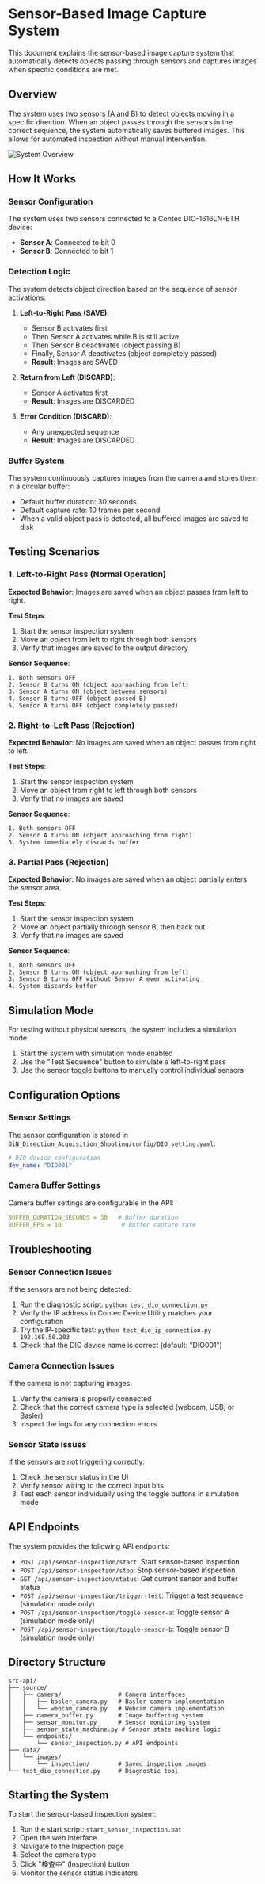 # Sensor-Based Image Capture System

This document explains the sensor-based image capture system that automatically detects objects passing through sensors and captures images when specific conditions are met.

## Overview

The system uses two sensors (A and B) to detect objects moving in a specific direction. When an object passes through the sensors in the correct sequence, the system automatically saves buffered images. This allows for automated inspection without manual intervention.

![System Overview](https://via.placeholder.com/800x400?text=Sensor+Based+Capture+System)

## How It Works

### Sensor Configuration

The system uses two sensors connected to a Contec DIO-1616LN-ETH device:
- **Sensor A**: Connected to bit 0
- **Sensor B**: Connected to bit 1

### Detection Logic

The system detects object direction based on the sequence of sensor activations:

1. **Left-to-Right Pass (SAVE)**: 
   - Sensor B activates first
   - Then Sensor A activates while B is still active
   - Then Sensor B deactivates (object passing B)
   - Finally, Sensor A deactivates (object completely passed)
   - **Result**: Images are SAVED

2. **Return from Left (DISCARD)**:
   - Sensor A activates first
   - **Result**: Images are DISCARDED

3. **Error Condition (DISCARD)**:
   - Any unexpected sequence
   - **Result**: Images are DISCARDED

### Buffer System

The system continuously captures images from the camera and stores them in a circular buffer:
- Default buffer duration: 30 seconds
- Default capture rate: 10 frames per second
- When a valid object pass is detected, all buffered images are saved to disk

## Testing Scenarios

### 1. Left-to-Right Pass (Normal Operation)

**Expected Behavior**: Images are saved when an object passes from left to right.

**Test Steps**:
1. Start the sensor inspection system
2. Move an object from left to right through both sensors
3. Verify that images are saved to the output directory

**Sensor Sequence**:
```
1. Both sensors OFF
2. Sensor B turns ON (object approaching from left)
3. Sensor A turns ON (object between sensors)
4. Sensor B turns OFF (object passed B)
5. Sensor A turns OFF (object completely passed)
```

### 2. Right-to-Left Pass (Rejection)

**Expected Behavior**: No images are saved when an object passes from right to left.

**Test Steps**:
1. Start the sensor inspection system
2. Move an object from right to left through both sensors
3. Verify that no images are saved

**Sensor Sequence**:
```
1. Both sensors OFF
2. Sensor A turns ON (object approaching from right)
3. System immediately discards buffer
```

### 3. Partial Pass (Rejection)

**Expected Behavior**: No images are saved when an object partially enters the sensor area.

**Test Steps**:
1. Start the sensor inspection system
2. Move an object partially through sensor B, then back out
3. Verify that no images are saved

**Sensor Sequence**:
```
1. Both sensors OFF
2. Sensor B turns ON (object approaching from left)
3. Sensor B turns OFF without Sensor A ever activating
4. System discards buffer
```

## Simulation Mode

For testing without physical sensors, the system includes a simulation mode:

1. Start the system with simulation mode enabled
2. Use the "Test Sequence" button to simulate a left-to-right pass
3. Use the sensor toggle buttons to manually control individual sensors

## Configuration Options

### Sensor Settings

The sensor configuration is stored in `OiN_Direction_Acquisition_Shooting/config/DIO_setting.yaml`:
```yaml
# DIO device configuration
dev_name: "DIO001"
```

### Camera Buffer Settings

Camera buffer settings are configurable in the API:
```yaml
BUFFER_DURATION_SECONDS = 30   # Buffer duration
BUFFER_FPS = 10                 # Buffer capture rate
```

## Troubleshooting

### Sensor Connection Issues

If the sensors are not being detected:

1. Run the diagnostic script: `python test_dio_connection.py`
2. Verify the IP address in Contec Device Utility matches your configuration
3. Try the IP-specific test: `python test_dio_ip_connection.py 192.168.50.203`
4. Check that the DIO device name is correct (default: "DIO001")

### Camera Connection Issues

If the camera is not capturing images:

1. Verify the camera is properly connected
2. Check that the correct camera type is selected (webcam, USB, or Basler)
3. Inspect the logs for any connection errors

### Sensor State Issues

If the sensors are not triggering correctly:

1. Check the sensor status in the UI
2. Verify sensor wiring to the correct input bits
3. Test each sensor individually using the toggle buttons in simulation mode

## API Endpoints

The system provides the following API endpoints:

- `POST /api/sensor-inspection/start`: Start sensor-based inspection
- `POST /api/sensor-inspection/stop`: Stop sensor-based inspection
- `GET /api/sensor-inspection/status`: Get current sensor and buffer status
- `POST /api/sensor-inspection/trigger-test`: Trigger a test sequence (simulation mode only)
- `POST /api/sensor-inspection/toggle-sensor-a`: Toggle sensor A (simulation mode only)
- `POST /api/sensor-inspection/toggle-sensor-b`: Toggle sensor B (simulation mode only)

## Directory Structure

```
src-api/
├── source/
│   ├── camera/                # Camera interfaces
│   │   ├── basler_camera.py   # Basler camera implementation
│   │   └── webcam_camera.py   # Webcam camera implementation
│   ├── camera_buffer.py       # Image buffering system
│   ├── sensor_monitor.py      # Sensor monitoring system
│   ├── sensor_state_machine.py # Sensor state machine logic
│   └── endpoints/
│       └── sensor_inspection.py # API endpoints
├── data/
│   └── images/
│       └── inspection/        # Saved inspection images
└── test_dio_connection.py     # Diagnostic tool
```

## Starting the System

To start the sensor-based inspection system:

1. Run the start script: `start_sensor_inspection.bat`
2. Open the web interface
3. Navigate to the Inspection page
4. Select the camera type
5. Click "検査中" (Inspection) button
6. Monitor the sensor status indicators 